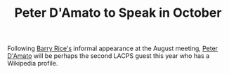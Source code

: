 ﻿---
layout: post
title: Peter D'Amato to Speak in October
redirect_from: "/node/44"
---

<div class="field field-name-body field-type-text-with-summary field-label-hidden"><div class="field-items"><div class="field-item even"><p>Following <a href="https://en.wikipedia.org/wiki/Barry_Rice">Barry Rice's</a> informal appearance at the August meeting, <a href="https://en.wikipedia.org/wiki/Peter_D%27Amato">Peter D'Amato</a> will be perhaps the second LACPS guest this year who has a Wikipedia profile.</p></div></div></div>

